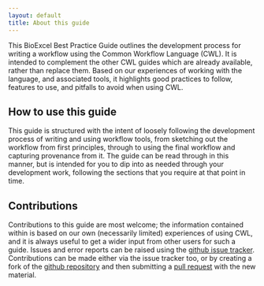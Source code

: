 ```yaml
---
layout: default
title: About this guide
---
```


This BioExcel Best Practice Guide outlines the development process for writing a workflow using the Common Workflow Language (CWL). It is intended to complement the other CWL guides which are already available, rather than replace them. Based on our experiences of working with the language, and associated tools, it highlights good practices to follow, features to use, and pitfalls to avoid when using CWL.

## How to use this guide

This guide is structured with the intent of loosely following the development process of writing and using workflow tools, from sketching out the workflow from first principles, through to using the final workflow and capturing provenance from it. The guide can be read through in this manner, but is intended for you to dip into as needed through your development work, following the sections that you require at that point in time.

## Contributions

Contributions to this guide are most welcome; the information contained within is based on our own (necessarily limited) experiences of using CWL, and it is always useful to get a wider input from other users for such a guide. Issues and error reports can be raised using the [github issue tracker](https://github.com/bioexcel/cwl-best-practice-guide/issues). Contributions can be made either via the issue tracker too, or by creating a fork of the [github repository](https://github.com/bioexcel/cwl-best-practice-guide) and then submitting a [pull request](https://github.com/bioexcel/cwl-best-practice-guide/pulls) with the new material.

